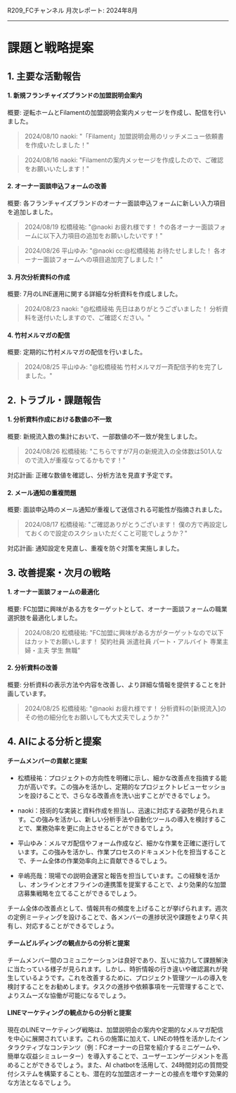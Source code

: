 R209_FCチャンネル 月次レポート: 2024年8月

---

# 課題と戦略提案

## 1. 主要な活動報告

#### 1. 新規フランチャイズブランドの加盟説明会案内

概要: 逆転ホームとFilamentの加盟説明会案内メッセージを作成し、配信を行いました。

> 2024/08/10 naoki: "「Filament」加盟説明会用のリッチメニュー依頼書を作成いたしました！"

> 2024/08/16 naoki: "Filamentの案内メッセージを作成したので、ご確認をお願いいたします！"

#### 2. オーナー面談申込フォームの改善

概要: 各フランチャイズブランドのオーナー面談申込フォームに新しい入力項目を追加しました。

> 2024/08/19 松橋稜祐: "@naoki お疲れ様です！ ↑の各オーナー面談フォームに以下入力項目の追加をお願いしたいです！"

> 2024/08/26 平山ゆみ: "@naoki cc:@松橋稜祐 お待たせしました！ 各オーナー面談フォームへの項目追加完了しました！"

#### 3. 月次分析資料の作成

概要: 7月のLINE運用に関する詳細な分析資料を作成しました。

> 2024/08/23 naoki: "@松橋稜祐 先日はありがとうございました！ 分析資料を送付いたしますので、ご確認ください。"

#### 4. 竹村メルマガの配信

概要: 定期的に竹村メルマガの配信を行いました。

> 2024/08/25 平山ゆみ: "@松橋稜祐 竹村メルマガ一斉配信予約を完了しました。"

## 2. トラブル・課題報告

#### 1. 分析資料作成における数値の不一致

概要: 新規流入数の集計において、一部数値の不一致が発生しました。

> 2024/08/26 松橋稜祐: "こちらですが7月の新規流入の全体数は501人なので流入が重複なってるかもです！"

対応計画: 正確な数値を確認し、分析方法を見直す予定です。

#### 2. メール通知の重複問題

概要: 面談申込時のメール通知が重複して送信される可能性が指摘されました。

> 2024/08/17 松橋稜祐: "ご確認ありがとうございます！ 僕の方で再設定しておくので設定のスクショいただくこと可能でしょうか？"

対応計画: 通知設定を見直し、重複を防ぐ対策を実施しました。

## 3. 改善提案・次月の戦略

#### 1. オーナー面談フォームの最適化

概要: FC加盟に興味がある方をターゲットとして、オーナー面談フォームの職業選択肢を最適化しました。

> 2024/08/20 松橋稜祐: "FC加盟に興味がある方がターゲットなので以下はカットでお願いします！ 契約社員 派遣社員 パート・アルバイト 専業主婦・主夫 学生 無職"

#### 2. 分析資料の改善

概要: 分析資料の表示方法や内容を改善し、より詳細な情報を提供することを計画しています。

> 2024/08/25 松橋稜祐: "@naoki お疲れ様です！ 分析資料の[新規流入]のその他の細分化をお願いしても大丈夫でしょうか？"

## 4. AIによる分析と提案

#### チームメンバーの貢献と提案

- 松橋稜祐：プロジェクトの方向性を明確に示し、細かな改善点を指摘する能力が高いです。この強みを活かし、定期的なプロジェクトレビューセッションを設けることで、さらなる改善点を洗い出すことができるでしょう。

- naoki：技術的な実装と資料作成を担当し、迅速に対応する姿勢が見られます。この強みを活かし、新しい分析手法や自動化ツールの導入を検討することで、業務効率を更に向上させることができるでしょう。

- 平山ゆみ：メルマガ配信やフォーム作成など、細かな作業を正確に遂行しています。この強みを活かし、作業プロセスのドキュメント化を担当することで、チーム全体の作業効率向上に貢献できるでしょう。

- 辛嶋亮哉：現場での説明会運営と報告を担当しています。この経験を活かし、オンラインとオフラインの連携策を提案することで、より効果的な加盟店募集戦略を立てることができるでしょう。

チーム全体の改善点として、情報共有の頻度を上げることが挙げられます。週次の定例ミーティングを設けることで、各メンバーの進捗状況や課題をより早く共有し、対応することができるでしょう。

#### チームビルディングの観点からの分析と提案

チームメンバー間のコミュニケーションは良好であり、互いに協力して課題解決に当たっている様子が見られます。しかし、時折情報の行き違いや確認漏れが発生しているようです。これを改善するために、プロジェクト管理ツールの導入を検討することをお勧めします。タスクの進捗や依頼事項を一元管理することで、よりスムーズな協働が可能になるでしょう。

#### LINEマーケティングの観点からの分析と提案

現在のLINEマーケティング戦略は、加盟説明会の案内や定期的なメルマガ配信を中心に展開されています。これらの施策に加えて、LINEの特性を活かしたインタラクティブなコンテンツ（例：FCオーナーの日常を紹介するミニゲームや、簡単な収益シミュレーター）を導入することで、ユーザーエンゲージメントを高めることができるでしょう。また、AI chatbotを活用して、24時間対応の質問受付システムを構築することも、潜在的な加盟店オーナーとの接点を増やす効果的な方法となるでしょう。